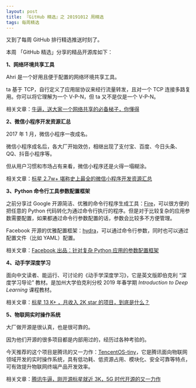 ```yaml
---
layout: post
title: 『GitHub 精选』之 20191012 周精选
tags: 每周精选
---
```


又到了每周 GitHub 排行精选推送时刻了。

 本周 「GitHub 精选」分享的精品开源库如下：

**1、网络环境共享工具**

Ahri 是一个好用且便于配置的网络环境共享工具。

ta 基于 TCP，自行定义了应用层协议来经行流量转发，且对一个 TCP 连接多路复用。你可以将它理解为一个 V-P-N，但 ta 又不是仅是一个 V-P-N。

相关文章：[牛逼，送大家一个网络共享的必备梯子，你懂得](https://mp.weixin.qq.com/s?__biz=MzA3MzE4ODY0Mg==&mid=2455984320&idx=1&sn=facc067e63785514885929b0fec156d5&chksm=88852c8dbff2a59b47d67a7a4cc55720a525c868ac30edc850f51474372c91c6167f8fc3391f&token=1232163212&lang=zh_CN#rd)



**2、微信小程序开发资源汇总**

2017 年 1 月，微信小程序一夜成名。

微信小程序成名后，各大厂开始效仿，相继出现了支付宝、百度、今日头条、QQ、抖音小程序等。

但从用户习惯和市场占有来看，微信小程序还是火得一塌糊涂。

相关文章：[标星 2.7w+ 堪称史上最全的微信小程序开发资源汇总](https://mp.weixin.qq.com/s?__biz=MzA3MzE4ODY0Mg==&mid=2455984316&idx=1&sn=74637e972b6f4831f192a956563e3d6d&chksm=88852cf1bff2a5e7743727da0f8e538710b5b790f7bb491b42db254315fabcc6ba4b209b015d&token=1232163212&lang=zh_CN#rd)



**3、Python 命令行工具参数配置框架**

之前分享过 Google 开源简洁、优雅的命令行程序生成工具：[Fire](https://mp.weixin.qq.com/s?__biz=MzA3MzE4ODY0Mg==&mid=2455984108&idx=1&sn=250e67880c7ddf265cb4092643b2b403&chksm=888523a1bff2aab7078b5ad2c084715fb519b43e5339d24c864ed2c411e0be3a26d0fda20be4&token=2116606267&lang=zh_CN&scene=21#wechat_redirect)，可以很方便的把任意的 Python 代码转化为通过命令行执行的程序。但是对于比较复杂的应用参数需要配置，如果都通过命令行参数配置的话，参数会比较多不方便管理。

Facebook 开源的优雅配置框架：[hydra](https://mp.weixin.qq.com/s?__biz=MzA3MzE4ODY0Mg==&mid=2455984308&idx=1&sn=b2eb6af93d0604f2b25dfe7683dfeede&chksm=88852cf9bff2a5ef6c4617598f8bd57133dae5bbb62954936505642935f2ce153ac9b444ea64&token=1232163212&lang=zh_CN)，可以通过命令行参数，同时也可以通过配置文件（比如 YAML）配置。

相关文章：[Facebook 出品：针对复杂 Python 应用的参数配置框架](https://mp.weixin.qq.com/s?__biz=MzA3MzE4ODY0Mg==&mid=2455984308&idx=1&sn=b2eb6af93d0604f2b25dfe7683dfeede&chksm=88852cf9bff2a5ef6c4617598f8bd57133dae5bbb62954936505642935f2ce153ac9b444ea64&token=1232163212&lang=zh_CN#rd)



**4、动手学深度学习**

面向中文读者、能运行、可讨论的《动手学深度学习》，它是英文版即伯克利 “深度学习导论” 教材。是加州大学伯克利分校 2019 年春学期 *Introduction to Deep Learning* 课程教材。

相关文章：[标星 13 K+ ，月收入 2K star 的项目，到底是什么？](https://mp.weixin.qq.com/s?__biz=MzA3MzE4ODY0Mg==&mid=2455984304&idx=1&sn=3d2c4e34e526c6f8968ebd0507dd086c&chksm=88852cfdbff2a5ebea94e7ef87496caec527c4849b1f4dfcdc13bdd014d019fc025813bb63cc&token=1232163212&lang=zh_CN#rd)



**5、物联网实时操作系统**

大厂做开源是很认真，也是很可靠的。

因为他们开源的很多项目都是内部用过的，经历过各种考验的。

今天推荐的这个项目是腾讯的又一力作：[TencentOS-tiny](https://mp.weixin.qq.com/s?__biz=MzA3MzE4ODY0Mg==&mid=2455984296&idx=1&sn=f1fc9980e6e875043da62a6f865c3c34&chksm=88852ce5bff2a5f3572552bdbf5c7edae6a3d9af52ee21c7a4e795b0ae8ca9c7b16429e3cb52&token=1232163212&lang=zh_CN)，它是腾讯面向物联网领域开发的实时操作系统，具有低功耗、低资源占用、模块化、安全可靠等特点，可有效提升物联网终端产品开发效率。

相关文章：[腾讯牛逼，刚开源标星就近 3K，5G 时代开源的又一力作](https://mp.weixin.qq.com/s?__biz=MzA3MzE4ODY0Mg==&mid=2455984296&idx=1&sn=f1fc9980e6e875043da62a6f865c3c34&chksm=88852ce5bff2a5f3572552bdbf5c7edae6a3d9af52ee21c7a4e795b0ae8ca9c7b16429e3cb52&token=1232163212&lang=zh_CN#rd)
